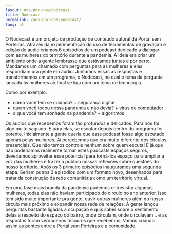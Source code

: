 ```yaml
---
layout: nos-por-nos/nodecast
title: Nodecast
permalink: /nos-por-nos/nodecast/
lang: pt
---
```

O Nodecast é um projeto de produção de conteúdo autoral da Portal sem Porteiras. Através da experimentação do uso de ferramentas de gravação e edição de áudio criamos 6 episódios de um podcast dedicado a dialogar com as mulheres do território durante a pandemia. A ideia era criar um ambiente onde a gente lembrasse que estávamos juntas e por perto.
Mandamos um chamado com perguntas para as mulheres e elas respondiam pra gente em áudio.
Juntamos essas as respostas e transformamos em um programa, o Nodecast, no qual o tema da pergunta lançada às mulheres ao final se liga com um tema de tecnologia.

Como por exemplo:
 - como você tem se cuidado? + segurança digital
 - quem você tocou nessa pandemia e não devia? + vírus de computador
 - o que você tem sonhado na pandemia? + algoritmos

Os áudios que recebemos foram tão profundos e delicados. Para nós foi algo muito sagrado. E para elas, se escutar depois dentro do programa foi potente.
Inicialmente a gente queria que esse podcast fosse algo escutado apenas pelas mulheres. Aí percebemos que era muito diferente dos círculos presenciais. Que não temos controle nenhum sobre quem escuta! E já que não poderíamos realmente tornar estes podcasts espaços seguros, deveríamos aproveitar esse potencial para torná-los espaço para ampliar a voz das mulheres e trazer a publico nossas reflexões sobre questões do nosso território.
Após os 3 primeiro episódios inauguramos uma segunda etapa.
Seriam outros 3 episódios com um formato novo, desenhados para tratar da construção da rede comunitária como um território virtual.

Em uma fase mais branda da pandemia pudemos entrevistar algumas mulheres, todas elas não haviam participado do circulo no ano anterior. Isso tem sido muito importante pra gente, ouvir outras mulheres além do nosso circulo mais próximo e expandir nossa rede de relações.
A gente lançou perguntas bastante ligadas a ocupação e quis saber sobre o sentimento delas a respeito do espaço do bairro, onde circulam, onde circulavam... e as respostas foram verdadeiros tesouros que recebemos. Vamos criando assim as pontes entre a Portal sem Porteiras e a comunidade.
